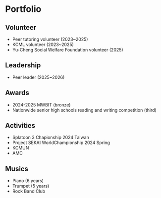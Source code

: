 # Portfolio

## Volunteer
- Peer tutoring volunteer (2023~2025)
- KCML volunteer (2023~2025)
- Yu-Cheng Social Welfare Foundation volunteer (2025)

## Leadership
- Peer leader (2025~2026)

## Awards
- 2024-2025 MWBIT (bronze)
- Nationwide senior high schools reading and writing competition (third)

## Activities
- Splatoon 3 Chapionship 2024 Taiwan
- Project SEKAI WorldChampionship 2024 Spring
- KCMUN
- AMC

## Musics
- Piano (6 years)
- Trumpet (5 years)
- Rock Band Club

